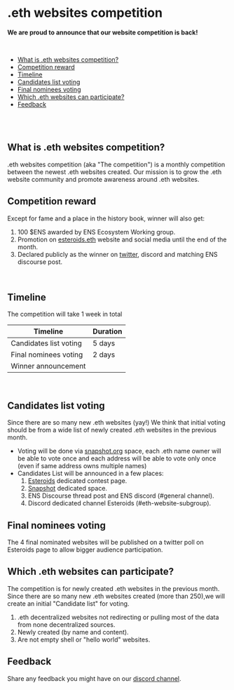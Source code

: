# .eth websites competition

**We are proud to announce that our website competition is back!**

<br />


* [What is .eth websites competition?](#what-is-eth-websites-competition)
* [Competition reward](#competition-reward)
* [Timeline](#timeline)
* [Candidates list voting](#candidates-list-voting)
* [Final nominees voting](#final-nominees-voting)
* [Which .eth websites can participate?](#which-eth-websites-can-participate)
* [Feedback](#feedback)

<br />
<br />

## What is .eth websites competition?
.eth websites competition (aka "The competition") is a monthly competition between the newest .eth websites created.
Our mission is to grow the .eth website community and promote awareness around .eth websites.



## Competition reward
Except for fame and a place in the history book, winner will also get:
1. 100 $ENS awarded by ENS Ecosystem Working group.
2. Promotion on [esteroids.eth](https://esteroids.eth.limo) website and social media until the end of the month.
3. Declared publicly as the winner on [twitter](https://twitter.com/e_steroids), discord and matching ENS discourse post.
 
    
<br />

## Timeline

The competition will take 1 week in total

| Timeline | Duration  | 
|---|---|
| Candidates list voting | 5 days   | 
| Final nominees voting  | 2 days  |  
| Winner announcement  |   |  

<br />

## Candidates list voting
Since there are so many new .eth websites (yay!) We think that initial voting should be from a wide list of newly created .eth websites in the previous month.

* Voting will be done via [snapshot.org](https://snapshot.org/#/) space, each .eth name owner will be able to vote once and each address will be able to vote only once (even if same address owns multiple names)
* Candidates List will be announced in a few places: 
    1. [Esteroids](https://esteroids.eth.limo) dedicated contest page.
    2. [Snapshot](https://snapshot.org/#/) dedicated space.
    3. ENS Discourse thread post and ENS discord (#general channel).
    4. Discord dedicated channel Esteroids (#eth-website-subgroup).


## Final nominees voting 
The 4 final nominated websites will be published on a twitter poll on Esteroids page to allow bigger audience participation.



## Which .eth websites can participate?
The competition is for newly created .eth websites in the previous month.
Since there are so many new .eth websites created (more than 250),we will create an initial "Candidate list" for voting.


1. .eth decentralized websites not redirecting or pulling most of the data from none decentralized sources.
2. Newly created (by name and content).
3. Are not empty shell or "hello world" websites.


## Feedback
Share any feedback you might have on our [discord channel](https://discord.gg/9c2EWzjFzY).
